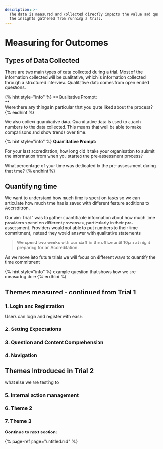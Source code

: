 ```yaml
---
description: >-
  The data is measured and collected directly impacts the value and quality of
  the insights gathered from running a trial.
---
```


# Measuring for Outcomes

## Types of Data Collected

There are two main types of data collected during a trial. Most of the information collected will be qualitative, which is information collected through a structured interview. Qualitative data comes from open ended questions.

{% hint style="info" %}
**Qualitative Prompt:  
**  
Were there any things in particular that you quite liked about the process?
{% endhint %}

We also collect quantitative data. Quantitative data is used to attach numbers to the data collected. This means that well be able to make comparisons and show trends over time.

{% hint style="info" %}
**Quantitative Prompt:**

For your last accreditation, how long did it take your organisation to submit the information from when you started the pre-assessment process? 

What percentage of your time was dedicated to the pre-assessment during that time?
{% endhint %}

## Quantifying time 

We want to understand how much time is spent on tasks so we can articulate how much time has is saved with different feature additions to Accreditron. 

Our aim Trial 1 was to gather quantifiable information about how much time providers spend on different processes, particularly in their pre-assessment. Providers would not able to put numbers to their time commitment, instead they would answer with qualitative statements 

> We spend two weeks with our staff in the office until 10pm at night preparing for an Accreditation.

As we move into future trials we will focus on different ways to quantify the time commitment



{% hint style="info" %}
example question that shows how we are measuring time
{% endhint %}

##  Themes measured - continued from Trial 1

### 1. Login and Registration

Users can login and register with ease. 

### 2. Setting Expectations

### 3. Question and Content Comprehension

### 4. Navigation 

## Themes Introduced in Trial 2

what else we are testing to

### 5. Internal action management

### 6. Theme 2

### 7. Theme 3





**Continue to next section:**

{% page-ref page="untitled.md" %}



